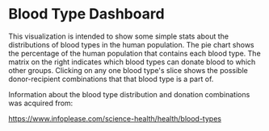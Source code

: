 # Blood Type Dashboard

This visualization is intended to show some simple stats about the distributions of blood types in the human population. The pie chart shows the percentage of the human population that contains each blood type. The matrix on the right indicates which blood types can donate blood to which other groups. Clicking on any one blood type's slice shows the possible donor-recipient combinations that that blood type is a part of.

Information about the blood type distribution and donation combinations was acquired from:

https://www.infoplease.com/science-health/health/blood-types
